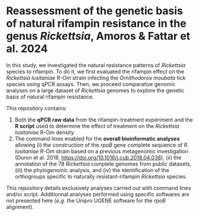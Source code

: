 # Reassessment of the genetic basis of natural rifampin resistance in the genus *Rickettsia*, Amoros & Fattar et al. 2024

In this study, we investigated the natural resistance patterns of *Rickettsia* species to rifampin. To do it, we first evaluated the rifampin effect on the *Rickettsia lusitaniae* R-Om strain infecting the *Ornithodoros moubata* tick species using qPCR assays. Then, we proceed comparative genomic analyses on a large dataset of *Rickettsia* genomes to explore the genetic basis of natural rifampin resistance.

This repository contains:
1. Both the **qPCR raw data** from the rifampin-treatment experiment and the **R script** used to determine the effect of treatment on the *Rickettsia lusitaniae* R-Om density
2. The command lines enabled for the **overall bioinformatic analyses** allowing (i) the construction of the *rpoB* gene complete sequence of *R. lusitaniae* R-Om strain based on a previous metagenomic investigation (Duron et al. 2018, <https://doi.org/10.1016/j.cub.2018.04.038>), (ii) the annotation of the 78 *Rickettsia* complete genomes from public datasets, (iii) the phylogenomic analysis, and (iv) the identification of the orthogroups specific to naturally resistant-rifampin *Rickettsia* species.

This repository details exclusively analyses carried out with command lines and/or script. Additionnal analyses performed using specific softwares are not presented here (*e.g.* the Unipro UGENE software for the *rpoB* alignment).
